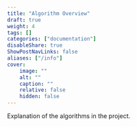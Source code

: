 ```yaml
---
title: "Algorithm Overview"
draft: true
weight: 4
tags: []
categories: ["documentation"]
disableShare: true
ShowPostNavLinks: false
aliases: ["/info"]
cover:
    image: ""
    alt: ""
    caption: ""
    relative: false
    hidden: false
---
```


Explanation of the algorithms in the project.

